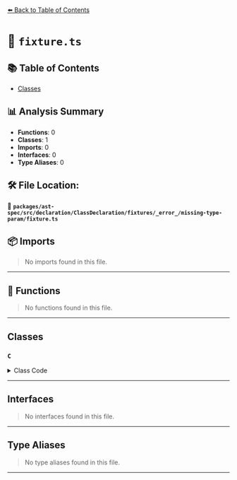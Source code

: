 [⬅️ Back to Table of Contents](../../../../../../../../index.md)

# 📄 `fixture.ts`

## 📚 Table of Contents

- [Classes](#classes)

## 📊 Analysis Summary

- **Functions**: 0
- **Classes**: 1
- **Imports**: 0
- **Interfaces**: 0
- **Type Aliases**: 0

## 🛠️ File Location:
📂 **`packages/ast-spec/src/declaration/ClassDeclaration/fixtures/_error_/missing-type-param/fixture.ts`**

## 📦 Imports

> No imports found in this file.


---

## 🔧 Functions

> No functions found in this file.


---

## Classes

### `C`

<details><summary>Class Code</summary>

```ts
class C<> {}
```
</details>


---

## Interfaces

> No interfaces found in this file.


---

## Type Aliases

> No type aliases found in this file.


---